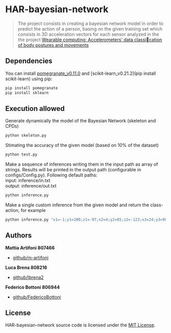 # HAR-bayesian-network

> The project consists in creating a bayesian network model in order to predict the action of a person, basing on the given training set which consists in 3D acceleration vectors for each sensor analyzed in the the project [Wearable computing: Accelerometers' data classication of body postures and movements](http://groupware.les.inf.puc-rio.br/har)

## Dependencies

You can install [pomegranate_v0.11.0](https://pypi.org/project/pomegranate/) and [scikit-learn_v0.21.2](pip install scikit-learn) using pip:

```bash
pip install pomegranate
pip install sklearn
```

## Execution allowed

Generate dynamically the model of the Bayesian Network (skeleton and CPDs)

```bash
python skeleton.py
```

Stimating the accuracy of the given model (based on 10% of the dataset)

```bash
python test.py
```

Make a sequence of inferences writing them in the input path as array of strings. Results will be printed in the output path (configurable in configs/Config.py). Following default paths:  
input: inference/in.txt  
output: inference/out.txt

```bash
python inference.py
```

Make a single custom inference from the given model and return the class-action, for example

```bash
python inference.py "x1=-1;y1=100;z1=-97;x2=4;y2=85;z2=-123;x3=24;y3=98;z3=-94;x4=-210;y4=-87;z4=-162"
```

## Authors

**Mattia Artifoni 807466**

- [github/m-artifoni](https://github.com/m-artifoni)

**Luca Brena 808216**

- [github/lbrena2](https://github.com/lbrena2)

**Federico Bottoni 806944**

- [github/FedericoBottoni](https://github.com/federicobottoni)

## License

HAR-bayesian-network source code is licensed under the [MIT License](https://github.com/FedericoBottoni/HAR-bayesian-network/blob/master/LICENSE).

